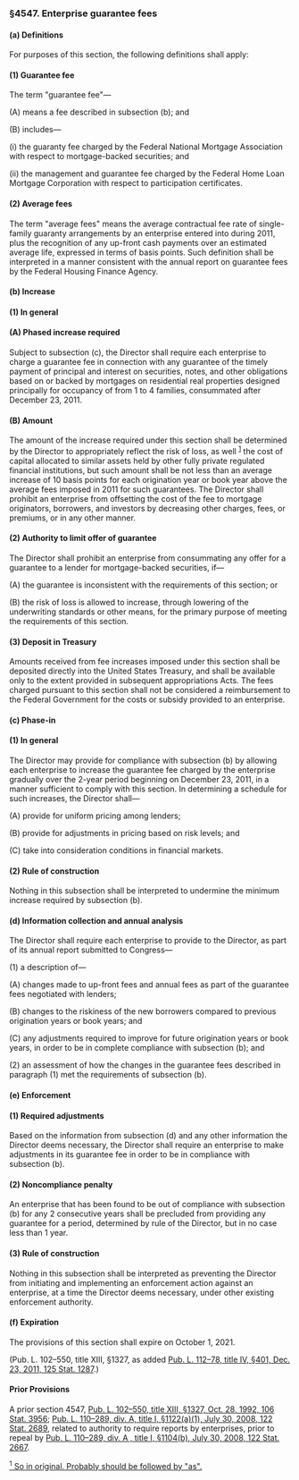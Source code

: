 ### §4547. Enterprise guarantee fees ###

[]()

#### (a) Definitions ####

For purposes of this section, the following definitions shall apply:

[]()

#### (1) Guarantee fee ####

The term "guarantee fee"—

[]()

(A) means a fee described in subsection (b); and

[]()

(B) includes—

[]()

(i) the guaranty fee charged by the Federal National Mortgage Association with respect to mortgage-backed securities; and

[]()

(ii) the management and guarantee fee charged by the Federal Home Loan Mortgage Corporation with respect to participation certificates.

[]()

#### (2) Average fees ####

The term "average fees" means the average contractual fee rate of single-family guaranty arrangements by an enterprise entered into during 2011, plus the recognition of any up-front cash payments over an estimated average life, expressed in terms of basis points. Such definition shall be interpreted in a manner consistent with the annual report on guarantee fees by the Federal Housing Finance Agency.

[]()

#### (b) Increase ####

[]()

#### (1) In general ####

[]()

#### (A) Phased increase required ####

Subject to subsection (c), the Director shall require each enterprise to charge a guarantee fee in connection with any guarantee of the timely payment of principal and interest on securities, notes, and other obligations based on or backed by mortgages on residential real properties designed principally for occupancy of from 1 to 4 families, consummated after December 23, 2011.

[]()

#### (B) Amount ####

The amount of the increase required under this section shall be determined by the Director to appropriately reflect the risk of loss, as well <sup><a href="#4547_1_target" name="4547_1">1</a></sup> the cost of capital allocated to similar assets held by other fully private regulated financial institutions, but such amount shall be not less than an average increase of 10 basis points for each origination year or book year above the average fees imposed in 2011 for such guarantees. The Director shall prohibit an enterprise from offsetting the cost of the fee to mortgage originators, borrowers, and investors by decreasing other charges, fees, or premiums, or in any other manner.

[]()

#### (2) Authority to limit offer of guarantee ####

The Director shall prohibit an enterprise from consummating any offer for a guarantee to a lender for mortgage-backed securities, if—

[]()

(A) the guarantee is inconsistent with the requirements of this section; or

[]()

(B) the risk of loss is allowed to increase, through lowering of the underwriting standards or other means, for the primary purpose of meeting the requirements of this section.

[]()

#### (3) Deposit in Treasury ####

Amounts received from fee increases imposed under this section shall be deposited directly into the United States Treasury, and shall be available only to the extent provided in subsequent appropriations Acts. The fees charged pursuant to this section shall not be considered a reimbursement to the Federal Government for the costs or subsidy provided to an enterprise.

[]()

#### (c) Phase-in ####

[]()

#### (1) In general ####

The Director may provide for compliance with subsection (b) by allowing each enterprise to increase the guarantee fee charged by the enterprise gradually over the 2-year period beginning on December 23, 2011, in a manner sufficient to comply with this section. In determining a schedule for such increases, the Director shall—

[]()

(A) provide for uniform pricing among lenders;

[]()

(B) provide for adjustments in pricing based on risk levels; and

[]()

(C) take into consideration conditions in financial markets.

[]()

#### (2) Rule of construction ####

Nothing in this subsection shall be interpreted to undermine the minimum increase required by subsection (b).

[]()

#### (d) Information collection and annual analysis ####

The Director shall require each enterprise to provide to the Director, as part of its annual report submitted to Congress—

[]()

(1) a description of—

[]()

(A) changes made to up-front fees and annual fees as part of the guarantee fees negotiated with lenders;

[]()

(B) changes to the riskiness of the new borrowers compared to previous origination years or book years; and

[]()

(C) any adjustments required to improve for future origination years or book years, in order to be in complete compliance with subsection (b); and

[]()

(2) an assessment of how the changes in the guarantee fees described in paragraph (1) met the requirements of subsection (b).

[]()

#### (e) Enforcement ####

[]()

#### (1) Required adjustments ####

Based on the information from subsection (d) and any other information the Director deems necessary, the Director shall require an enterprise to make adjustments in its guarantee fee in order to be in compliance with subsection (b).

[]()

#### (2) Noncompliance penalty ####

An enterprise that has been found to be out of compliance with subsection (b) for any 2 consecutive years shall be precluded from providing any guarantee for a period, determined by rule of the Director, but in no case less than 1 year.

[]()

#### (3) Rule of construction ####

Nothing in this subsection shall be interpreted as preventing the Director from initiating and implementing an enforcement action against an enterprise, at a time the Director deems necessary, under other existing enforcement authority.

[]()

#### (f) Expiration ####

The provisions of this section shall expire on October 1, 2021.

(Pub. L. 102–550, title XIII, §1327, as added [Pub. L. 112–78, title IV, §401, Dec. 23, 2011, 125 Stat. 1287](/statviewer.htm?volume=125&page=1287).)

#### Prior Provisions ####

A prior section 4547, [Pub. L. 102–550, title XIII, §1327, Oct. 28, 1992, 106 Stat. 3956](/statviewer.htm?volume=106&page=3956); [Pub. L. 110–289, div. A, title I, §1122(a)(1), July 30, 2008, 122 Stat. 2689](/statviewer.htm?volume=122&page=2689), related to authority to require reports by enterprises, prior to repeal by [Pub. L. 110–289, div. A , title I, §1104(b), July 30, 2008, 122 Stat. 2667](/statviewer.htm?volume=122&page=2667).

[<sup>1</sup> So in original. Probably should be followed by "as".](#4547_1)